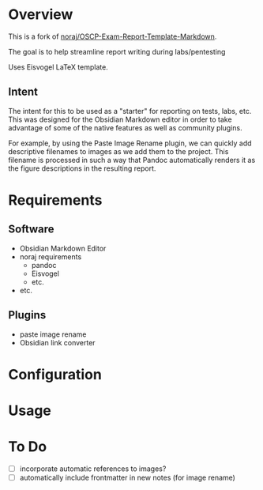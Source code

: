 # Overview
This is a fork of [noraj/OSCP-Exam-Report-Template-Markdown](https://github.com/noraj/OSCP-Exam-Report-Template-Markdown). 

The goal is to help streamline report writing during labs/pentesting

Uses Eisvogel LaTeX template.

## Intent
The intent for this to be used as a "starter" for reporting on tests, labs, etc.  This was designed for the Obsidian Markdown editor in order to take advantage of some of the native features as well as community plugins.

For example, by using the Paste Image Rename plugin, we can quickly add descriptive filenames to images as we add them to the project.  This filename is processed in such a way that Pandoc automatically renders it as the figure descriptions in the resulting report.

# Requirements
## Software
- Obsidian Markdown Editor
- noraj requirements
    - pandoc
    - Eisvogel
    - etc.
- etc.

## Plugins
- paste image rename
- Obsidian link converter

# Configuration


# Usage
## 

# To Do
- [ ] incorporate automatic references to images?
- [ ] automatically include frontmatter in new notes (for image rename)